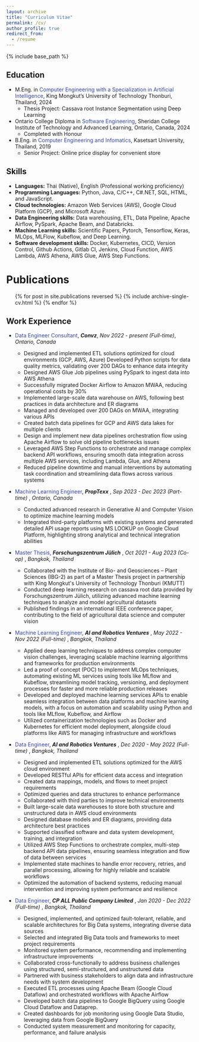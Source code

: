 ```yaml
---
layout: archive
title: "Curriculum Vitae"
permalink: /cv/
author_profile: true
redirect_from:
  - /resume
---
```


{% include base_path %}

## Education

- M.Eng. in <span style="color: #3246a8;">Computer Engineering with a Specialization in Artificial Intelligence</span>, King Mongkut’s University of Technology Thonburi, Thailand, 2024
  - Thesis Project: Cassava root Instance Segmentation using Deep Learning
- Ontario College Diploma in <span style="color: #3246a8;">Software Engineering</span>, Sheridan College Institute of Technology and Advanced Learning, Ontario, Canada, 2024
  - Completed with Honour
- B.Eng. in <span style="color: #3246a8;">Computer Engineering and Infomatics</span>, Kasetsart University, Thailand, 2019
  - Senior Project: Online price display for convenient store

## Skills

- **Languages:** Thai (Native), English (Professional working proficiency)
- **Programming Languages:** Python, Java, C/C++, C#.NET, SQL, HTML, and JavaScript.
- **Cloud technologies:** Amazon Web Services (AWS), Google Cloud Platform (GCP), and Microsoft Azure.
- **Data Engineering skills:** Data warehousing, ETL, Data Pipeline, Apache Airflow, PySpark, Apache Beam, and
  Databricks.
- **Machine Learning skills:** Scientific Papers, Pytorch, Tensorflow, Keras, MLOps, MLFlow, Kubeflow, and Deep Learning.
- **Software development skills:** Docker, Kubernetes, CICD, Version Control, Github Actions, Gitlab CI, Jenkins, Cloud Function, AWS Lambda, AWS
  Athena, AWS Glue, AWS Step Functions.

# Publications

  <ul>{% for post in site.publications reversed %}
    {% include archive-single-cv.html %}
  {% endfor %}</ul>
  
## Work Experience

- <span style="color: #3246a8;"> Data Engineer Consultant</span>, **_Convz_**, _Nov 2022 - present (Full-time)_, _Ontario, Canada_

  - Designed and implemented ETL solutions optimized for cloud environments (GCP, AWS, Azure)
    Developed Python scripts for data quality metrics, validating over 200 DAGs to enhance data integrity
  - Designed AWS Glue Job pipelines using PySpark to ingest data into AWS Athena
  - Successfully migrated Docker Airflow to Amazon MWAA, reducing operational costs by 30%
  - Implemented large-scale data warehouse on AWS, following best practices in data architecture and ER diagrams
  - Managed and developed over 200 DAGs on MWAA, integrating various APIs
  - Created batch data pipelines for GCP and AWS data lakes for multiple clients
  - Design and implement new data pipelines orchestration flow using Apache Airflow to solve old pipeline bottlenecks issues
  - Leveraged AWS Step Functions to orchestrate and manage complex backend API workflows, ensuring
    smooth data integration across multiple AWS services, including Lambda, Glue, and Athena
  - Reduced pipeline downtime and manual interventions by automating task coordination and streamlining data flows across various systems
    <br>

- <span style="color: #3246a8;"> Machine Learning Engineer</span>, **_PropTexx_** , _Sep 2023 - Dec 2023 (Part-time)_ , _Ontario, Canada_

  - Conducted advanced research in Generative AI and Computer Vision to optimize machine learning models
  - Integrated third-party platforms with existing systems and generated detailed API usage reports using MS LOOKUP on Google Cloud Platform, highlighting strong analytical and technical integration abilities
    <br>

- <span style="color: #3246a8;"> Master Thesis</span>, **_Forschungszentrum Jülich_** , _Oct 2021 - Aug 2023 (Co-op)_ , _Bangkok, Thailand_

  - Collaborated with the Institute of Bio- and Geosciences – Plant Sciences (IBG-2) as part of a Master Thesis project in partnership with King Mongkut's University of Technology Thonburi (KMUTT)
  - Conducted deep learning research on cassava root data provided by Forschungszentrum Jülich, utilizing advanced machine learning techniques to analyze and model agricultural datasets
  - Published findings in an international IEEE conference paper, contributing to the field of agricultural data science and computer vision
    <br>

- <span style="color: #3246a8;"> Machine Learning Engineer</span>, **_AI and Robotics Ventures_** , _May 2022 - Nov 2022 (Full-time)_ , _Bangkok, Thailand_
  - Applied deep learning techniques to address complex computer vision challenges, leveraging scalable machine learning algorithms and frameworks for production environments
  - Led a proof of concept (POC) to implement MLOps techniques, automating existing ML services using tools like MLflow and Kubeflow, streamlining model tracking, versioning, and deployment processes for faster and more reliable production releases
  - Developed and deployed machine learning services APIs to enable seamless integration between data platforms and machine learning models, with a focus on automation and scalability using Python and tools like MLflow, Kubeflow, and Airflow
  - Utilized containerization technologies such as Docker and Kubernetes for efficient model deployment, alongside cloud platforms like AWS for managing infrastructure and workflows
    <br>
- <span style="color: #3246a8;"> Data Engineer</span>, **_AI and Robotics Ventures_** , _Dec 2020 - May 2022 (Full-time)_ , _Bangkok, Thailand_

  - Designed and implemented ETL solutions optimized for the AWS cloud environment
  - Developed RESTful APIs for efficient data access and integration
  - Created data mappings, models, and flows to meet project requirements
  - Optimized queries and data structures to enhance performance
  - Collaborated with third parties to improve technical environments
  - Built large-scale data warehouses to store both structure and unstructured data in AWS cloud environments
  - Designed database models and ER diagrams, providing data architecture best practices
  - Supported classified software and data system development, training, and integration
  - Utilized AWS Step Functions to orchestrate complex, multi-step backend API data pipelines, ensuring seamless integration and flow of data between services
  - Implemented state machines to handle error recovery, retries, and parallel processing, allowing for highly reliable and scalable workflows
  - Optimized the automation of backend systems, reducing manual intervention and improving system performance and resilience
    <br>

- <span style="color: #3246a8;"> Data Engineer</span>, **_CP ALL Public Company Limited_** , _Jan 2020 - Dec 2022 (Full-time)_ , _Bangkok, Thailand_
  - Designed, implemented, and optimized fault-tolerant, reliable, and scalable architectures for Big Data
    systems, integrating diverse data sources
  - Selected and integrated Big Data tools and frameworks to meet project requirements
  - Monitored system performance, recommending and implementing infrastructure improvements
  - Collaborated cross-functionally to address business challenges using structured, semi-structured, and unstructured data
  - Partnered with business stakeholders to align data and infrastructure needs with system development
  - Executed ETL processes using Apache Beam (Google Cloud Dataflow) and orchestrated workflows with Apache Airflow
  - Developed batch data pipelines to Google BigQuery using Google Cloud Dataflow and Dataprep.
  - Created dashboards for job monitoring using Google Data Studio, leveraging data from Google BigQuery
  - Conducted system measurement and monitoring for capacity, performance, and failure analysis
    <br>